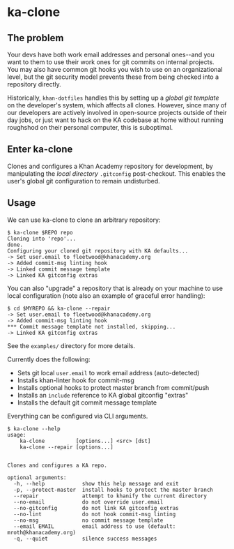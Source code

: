 # ka-clone

## The problem
Your devs have both work email addresses and personal ones--and you want to them
to use their work ones for git commits on internal projects. You may also have
common git hooks you wish to use on an organizational level, but the git
security model prevents these from being checked into a repository directly.

Historically, `khan-dotfiles` handles this by setting up a _global git
template_ on the developer's system, which affects all clones. However, since
many of our developers are actively involved in open-source projects outside of
their day jobs, or just want to hack on the KA codebase at home without running
roughshod on their personal computer, this is suboptimal.

## Enter ka-clone
Clones and configures a Khan Academy repository for development, by manipulating
the _local directory_ `.gitconfig` post-checkout.  This enables the user's
global git configuration to remain undisturbed.

## Usage
We can use ka-clone to clone an arbitrary repository:

    $ ka-clone $REPO repo
    Cloning into 'repo'...
    done.
    Configuring your cloned git repository with KA defaults...
    -> Set user.email to fleetwood@khanacademy.org
    -> Added commit-msg linting hook
    -> Linked commit message template
    -> Linked KA gitconfig extras

You can also "upgrade" a repository that is already on your machine to use local
configuration (note also an example of graceful error handling):

    $ cd $MYREPO && ka-clone --repair
    -> Set user.email to fleetwood@khanacademy.org
    -> Added commit-msg linting hook
    *** Commit message template not installed, skipping...
    -> Linked KA gitconfig extras

See the `examples/` directory for more details.

Currently does the following:
- Sets git local `user.email` to work email address (auto-detected)
- Installs khan-linter hook for commit-msg
- Installs optional hooks to protect master branch from commit/push
- Installs an `include` reference to KA global gitconfig "extras"
- Installs the default git commit message template

Everything can be configured via CLI arguments.

```
$ ka-clone --help
usage:
    ka-clone          [options...] <src> [dst]
    ka-clone --repair [options...]


Clones and configures a KA repo.

optional arguments:
  -h, --help            show this help message and exit
  -p, --protect-master  install hooks to protect the master branch
  --repair              attempt to khanify the current directory
  --no-email            do not override user.email
  --no-gitconfig        do not link KA gitconfig extras
  --no-lint             do not hook commit-msg linting
  --no-msg              no commit message template
  --email EMAIL         email address to use (default: mroth@khanacademy.org)
  -q, --quiet           silence success messages
```
